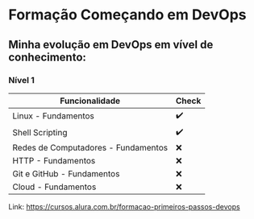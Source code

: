 # Formação Começando em DevOps
## Minha evolução em DevOps em vível de conhecimento:


### Nível 1
|Funcionalidade  | Check |
| ------------ | ------------ |
|Linux - Fundamentos | :heavy_check_mark: |
|Shell Scripting | :heavy_check_mark: |
|Redes de Computadores - Fundamentos | :x: |
|HTTP - Fundamentos | :x: |
|Git e GitHub - Fundamentos | :x: |
|Cloud - Fundamentos | :x: |

Link:
https://cursos.alura.com.br/formacao-primeiros-passos-devops
